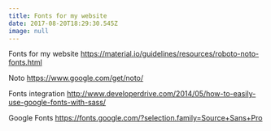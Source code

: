```yaml
---
title: Fonts for my website
date: 2017-08-20T18:29:30.545Z
image: null
---
```

Fonts for my website
https://material.io/guidelines/resources/roboto-noto-fonts.html

Noto
https://www.google.com/get/noto/

Fonts integration 
http://www.developerdrive.com/2014/05/how-to-easily-use-google-fonts-with-sass/

Google Fonts
https://fonts.google.com/?selection.family=Source+Sans+Pro
